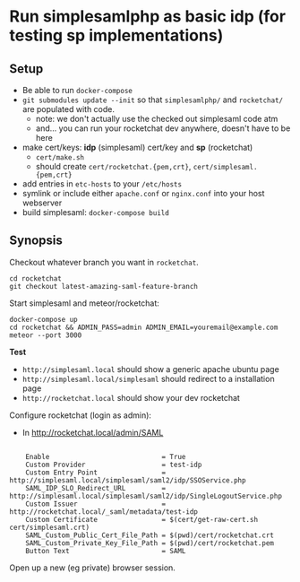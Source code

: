 # Run simplesamlphp as basic idp (for testing sp implementations)

## Setup

* Be able to run `docker-compose`
* `git submodules update --init` so that `simplesamlphp/` and
  `rocketchat/` are populated with code.
  * note: we don't actually use the checked out simplesaml code atm
  * and... you can run your rocketchat dev anywhere, doesn't have to be here
* make cert/keys: **idp** (simplesaml) cert/key and **sp** (rocketchat)
  * `cert/make.sh`
  * should create `cert/rocketchat.{pem,crt}`, `cert/simplesaml.{pem,crt}`
* add entries in `etc-hosts` to your `/etc/hosts`
* symlink or include either `apache.conf` or `nginx.conf` into your host webserver
* build simplesaml: `docker-compose build`

## Synopsis

Checkout whatever branch you want in `rocketchat`.

    cd rocketchat
    git checkout latest-amazing-saml-feature-branch

Start simplesaml and meteor/rocketchat:

    docker-compose up
    cd rocketchat && ADMIN_PASS=admin ADMIN_EMAIL=youremail@example.com meteor --port 3000

**Test**

* `http://simplesaml.local` should show a generic apache ubuntu page
* `http://simplesaml.local/simplesaml` should redirect to a installation page
* `http://rocketchat.local` should show your dev rocketchat

Configure rocketchat (login as admin):

* In http://rocketchat.local/admin/SAML

<pre><code>
    Enable                            = True
    Custom Provider                   = test-idp
    Custom Entry Point                = http://simplesaml.local/simplesaml/saml2/idp/SSOService.php
    SAML_IDP_SLO_Redirect_URL         = http://simplesaml.local/simplesaml/saml2/idp/SingleLogoutService.php
    Custom Issuer                     = http://rocketchat.local/_saml/metadata/test-idp
    Custom Certificate                = $(cert/get-raw-cert.sh cert/simplesaml.crt)
    SAML_Custom_Public_Cert_File_Path = $(pwd)/cert/rocketchat.crt
    SAML_Custom_Private_Key_File_Path = $(pwd)/cert/rocketchat.pem
    Button Text                       = SAML
</code></pre>


Open up a new (eg private) browser session.
